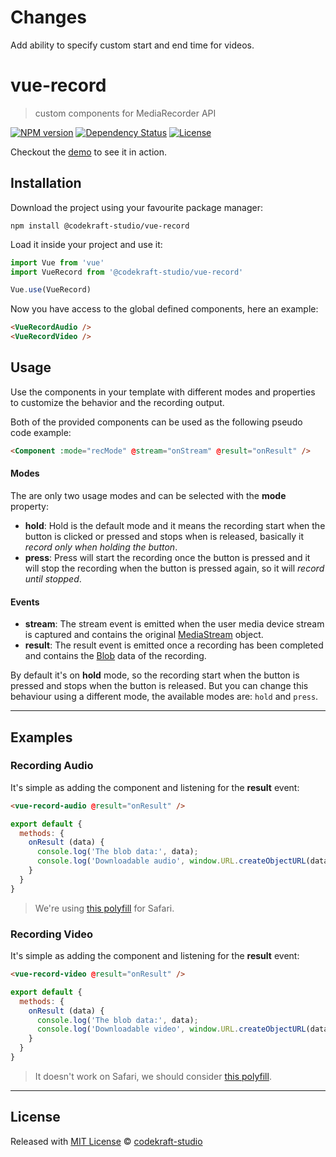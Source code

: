 # Changes
Add ability to specify custom start and end time for videos.

# vue-record

> custom components for MediaRecorder API

[![NPM version][npm-image]][npm-url] [![Dependency Status][daviddm-image]][daviddm-url] [![License][license-image]][license-url]

Checkout the [demo](https://codekraft-studio.github.io/vue-record/) to see it in action.

## Installation

Download the project using your favourite package manager:

```
npm install @codekraft-studio/vue-record
```

Load it inside your project and use it:

```js
import Vue from 'vue'
import VueRecord from '@codekraft-studio/vue-record'

Vue.use(VueRecord)
```

Now you have access to the global defined components, here an example:

```html
<VueRecordAudio />
<VueRecordVideo />
```

## Usage

Use the components in your template with different modes and properties to customize the behavior and the recording output.

Both of the provided components can be used as the following pseudo code example:

```html
<Component :mode="recMode" @stream="onStream" @result="onResult" />
```

#### Modes

The are only two usage modes and can be selected with the __mode__ property:

* __hold__: Hold is the default mode and it means the recording start when the button is clicked or pressed and stops when is released, basically it _record only when holding the button_.
* __press__: Press will start the recording once the button is pressed and it will stop the recording when the button is pressed again, so it will _record until stopped_.

#### Events

* __stream__: The stream event is emitted when the user media device stream is captured and contains the original [MediaStream](https://developer.mozilla.org/en-US/docs/Web/API/MediaStream) object.
* __result__: The result event is emitted once a recording has been completed and contains the [Blob](https://developer.mozilla.org/en-US/docs/Web/API/Blob) data of the recording.

By default it's on __hold__ mode, so the recording start when the button is pressed and stops when the button is released.
But you can change this behaviour using a different mode, the available modes are: `hold` and `press`.

---

## Examples

### Recording Audio

It's simple as adding the component and listening for the __result__ event:

```html
<vue-record-audio @result="onResult" />
```

```js
export default {
  methods: {
    onResult (data) {
      console.log('The blob data:', data);
      console.log('Downloadable audio', window.URL.createObjectURL(data));
    }
  }
}
```

> We're using [this polyfill](https://github.com/kbumsik/opus-media-recorder) for Safari.

### Recording Video

It's simple as adding the component and listening for the __result__ event:

```html
<vue-record-video @result="onResult" />
```

```js
export default {
  methods: {
    onResult (data) {
      console.log('The blob data:', data);
      console.log('Downloadable video', window.URL.createObjectURL(data));
    }
  }
}
```

> It doesn't work on Safari, we should consider [this polyfill](https://github.com/CameraKit/webm-media-recorder).

---

## License

Released with [MIT License](./LICENSE) © [codekraft-studio](https://github.com/codekraft-studio)


[npm-image]: https://badge.fury.io/js/%40codekraft-studio%2Fvue-record.svg
[npm-url]: https://npmjs.org/package/@codekraft-studio/vue-record

[daviddm-image]: https://david-dm.org/codekraft-studio/vue-record.svg?theme=shields.io
[daviddm-url]: https://david-dm.org/codekraft-studio/vue-record

[license-url]: https://github.com/codekraft-studio/vue-record/blob/master/LICENSE
[license-image]: https://img.shields.io/badge/license-MIT-blue.svg
